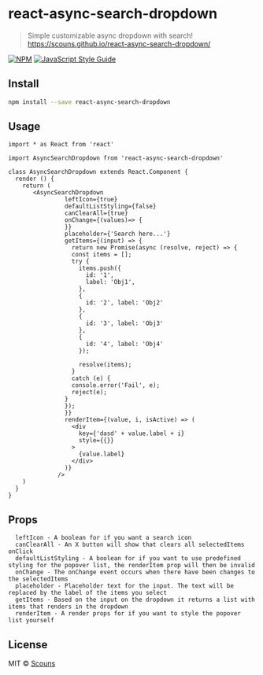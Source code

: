 # react-async-search-dropdown

>Simple customizable async dropdown with search! 
https://scouns.github.io/react-async-search-dropdown/

[![NPM](https://img.shields.io/npm/v/react-async-search-dropdown.svg)](https://www.npmjs.com/package/react-async-search-dropdown) [![JavaScript Style Guide](https://img.shields.io/badge/code_style-standard-brightgreen.svg)](https://standardjs.com)

## Install

```bash
npm install --save react-async-search-dropdown
```

## Usage

```tsx
import * as React from 'react'

import AsyncSearchDropdown from 'react-async-search-dropdown'

class AsyncSearchDropdown extends React.Component {
  render () {
    return (
       <AsyncSearchDropdown
                leftIcon={true}
                defaultListStyling={false}
                canClearAll={true}
                onChange={(values)=> {
                }}
                placeholder={'Search here...'}
                getItems={(input) => {
                  return new Promise(async (resolve, reject) => {
                  const items = [];
                  try {
                    items.push({
                      id: '1',
                      label: 'Obj1',
                    },
                    {
                      id: '2', label: 'Obj2'
                    },
                    {
                      id: '3', label: 'Obj3'
                    },
                    {
                      id: '4', label: 'Obj4'
                    });
      
                    resolve(items);
                  }
                  catch (e) {
                  console.error('Fail', e);
                  reject(e);
                }
                });
                }}
                renderItem={(value, i, isActive) => (
                  <div
                    key={'dasd' + value.label + i}
                    style={{}}
                  >
                    {value.label}
                  </div>
                )}
              />
    )
  }
}
```

## Props
```tsx
  leftIcon - A boolean for if you want a search icon 
  canClearAll - An X button will show that clears all selectedItems onClick
  defaultListStyling - A boolean for if you want to use predefined styling for the popover list, the renderItem prop will then be invalid
  onChange - The onChange event occurs when there have been changes to the selectedItems
  placeholder - Placeholder text for the input. The text will be replaced by the label of the items you select
  getItems - Based on the input on the dropdown it returns a list with items that renders in the dropdown
  renderItem - A render props for if you want to style the popover list yourself
```


## License

MIT © [Scouns](https://github.com/Scouns)
